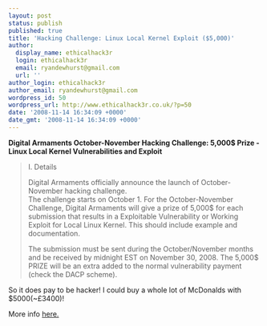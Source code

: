 ```yaml
---
layout: post
status: publish
published: true
title: 'Hacking Challenge: Linux Local Kernel Exploit ($5,000)'
author:
  display_name: ethicalhack3r
  login: ethicalhack3r
  email: ryandewhurst@gmail.com
  url: ''
author_login: ethicalhack3r
author_email: ryandewhurst@gmail.com
wordpress_id: 50
wordpress_url: http://www.ethicalhack3r.co.uk/?p=50
date: '2008-11-14 16:34:09 +0000'
date_gmt: '2008-11-14 16:34:09 +0000'
---
```

<p><strong>Digital Armaments October-November Hacking Challenge: 5,000$ Prize - Linux Local Kernel Vulnerabilities and Exploit</strong></p>
<blockquote><p>I. Details</p>
<p>Digital Armaments officially announce the launch of October-November hacking challenge.<br />
The challenge starts on October 1. For the October-November Challenge, Digital Armaments will give a prize of 5,000$ for each submission that results in a Exploitable Vulnerability or Working Exploit for Local Linux Kernel. This should include example and documentation.</p>
<p>The submission must be sent during the October/November months and be received by midnight EST on November 30, 2008. The 5,000$ PRIZE will be an extra added to the normal vulnerability payment (check the DACP scheme).</p></blockquote>
<p>So it does pay to be hacker! I could buy a whole lot of McDonalds with $5000(~£3400)!</p>
<p>More info <a title="hacker challenge" href="http://www.digitalarmaments.com/content/view/47/27/" target="_blank">here.</a></p>
